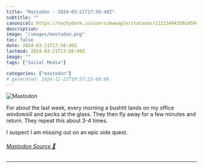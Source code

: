 ```yaml
---
title: "Mastodon - 2024-03-21T17:50:49Z"
subtitle: ""
canonical: https://hachyderm.io/users/mweagle/statuses/112134943501459406
description:
image: "/images/mastodon.png"
toc: false
date: 2024-03-21T17:50:49Z
lastmod: 2024-03-21T17:50:49Z
image: ""
tags: ["Social Media"]

categories: ["mastodon"]
# generated: 2024-12-22T19:57:25-08:00
---
```

![Mastodon](/images/mastodon.png)

<p>For about the last week, every morning a bushtit lands on my office windowsill and pecks at the glass. They then fly away for a few minutes and return. They repeat this about 3-4 times.</p><p>I suspect I am missing out on an epic side quest.</p>


###### [Mastodon Source 🐘](https://hachyderm.io/@mweagle/112134943501459406)

___

